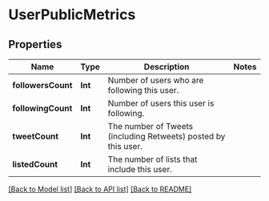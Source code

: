 # UserPublicMetrics

## Properties
Name | Type | Description | Notes
------------ | ------------- | ------------- | -------------
**followersCount** | **Int** | Number of users who are following this user. | 
**followingCount** | **Int** | Number of users this user is following. | 
**tweetCount** | **Int** | The number of Tweets (including Retweets) posted by this user. | 
**listedCount** | **Int** | The number of lists that include this user. | 

[[Back to Model list]](../README.md#documentation-for-models) [[Back to API list]](../README.md#documentation-for-api-endpoints) [[Back to README]](../README.md)


